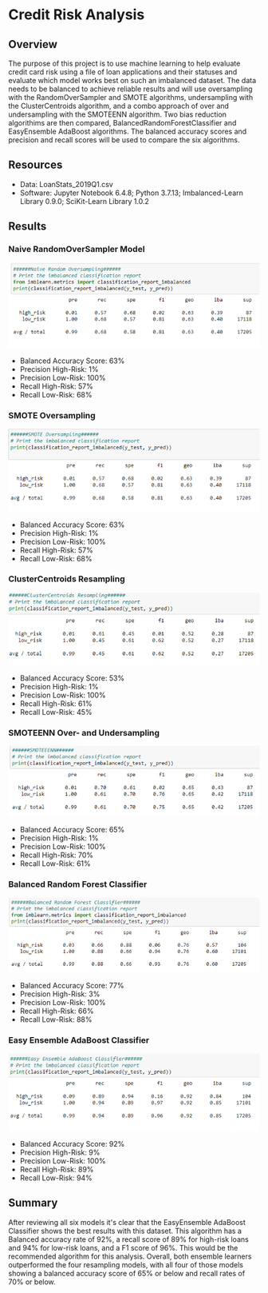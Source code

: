 # Credit Risk Analysis

## Overview

The purpose of this project is to use machine learning to help evaluate credit card risk using a file of loan applications and their statuses and evaluate which model works best on such an imbalanced dataset. The data needs to be balanced to achieve reliable results and will use oversampling with the RandomOverSampler and SMOTE algorithms, undersampling with the ClusterCentroids algorithm, and a combo approach of over and undersampling with the SMOTEENN algorithm. Two bias reduction algorithims are then compared, BalancedRandomForestClassifier and EasyEnsemble AdaBoost algorithms. The balanced accuracy scores and precision and recall scores will be used to compare the six algorithms. 

## Resources

- Data: LoanStats_2019Q1.csv
- Software: Jupyter Notebook 6.4.8; Python 3.7.13; Imbalanced-Learn Library 0.9.0; SciKit-Learn Library 1.0.2

## Results

### Naive RandomOverSampler Model

![randomoversampling](https://github.com/mein0819/Credit_Risk_Analysis/blob/main/readMeImages/naiveOverSampling.png)

- Balanced Accuracy Score: 63%
- Precision High-Risk: 1%
- Precision Low-Risk: 100%
- Recall High-Risk: 57%
- Recall Low-Risk: 68%

### SMOTE Oversampling

![smote](https://github.com/mein0819/Credit_Risk_Analysis/blob/main/readMeImages/smoteOversampling.png)

- Balanced Accuracy Score: 63%
- Precision High-Risk: 1%
- Precision Low-Risk: 100%
- Recall High-Risk: 57%
- Recall Low-Risk: 68%

### ClusterCentroids Resampling

![cluster](https://github.com/mein0819/Credit_Risk_Analysis/blob/main/readMeImages/clusterCentroids.png)

- Balanced Accuracy Score: 53%
- Precision High-Risk: 1%
- Precision Low-Risk: 100%
- Recall High-Risk: 61%
- Recall Low-Risk: 45%

### SMOTEENN Over- and Undersampling

![smoteenn](https://github.com/mein0819/Credit_Risk_Analysis/blob/main/readMeImages/smoteenn.png)

- Balanced Accuracy Score: 65%
- Precision High-Risk: 1%
- Precision Low-Risk: 100%
- Recall High-Risk: 70%
- Recall Low-Risk: 61%

### Balanced Random Forest Classifier

![brfc](https://github.com/mein0819/Credit_Risk_Analysis/blob/main/readMeImages/balancedRFC.png)

- Balanced Accuracy Score: 77%
- Precision High-Risk: 3%
- Precision Low-Risk: 100%
- Recall High-Risk: 66%
- Recall Low-Risk: 88%

### Easy Ensemble AdaBoost Classifier

![adaboost](https://github.com/mein0819/Credit_Risk_Analysis/blob/main/readMeImages/adaBoost.png)

- Balanced Accuracy Score: 92%
- Precision High-Risk: 9%
- Precision Low-Risk: 100%
- Recall High-Risk: 89%
- Recall Low-Risk: 94%

## Summary

After reviewing all six models it's clear that the EasyEnsemble AdaBoost Classifier shows the best results with this dataset. This algorithm has a Balanced accuracy rate of 92%, a recall score of 89% for high-risk loans and 94% for low-risk loans, and a F1 score of 96%. This would be the recommended algorithm for this analysis. Overall, both ensemble learners outperformed the four resampling models, with all four of those models showing a balanced accuracy score of 65% or below and recall rates of 70% or below. 

